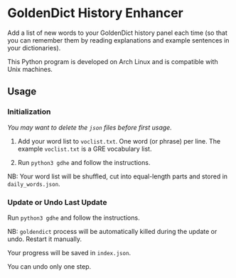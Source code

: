 # GoldenDict History Enhancer

Add a list of new words to your GoldenDict history panel each time (so that you can remember them by reading explanations and example sentences in your dictionaries).

This Python program is developed on Arch Linux and is compatible with Unix machines.

## Usage

### Initialization

*You may want to delete the `json` files before first usage.*

1. Add your word list to `voclist.txt`. One word (or phrase) per line. The example `voclist.txt` is a GRE vocabulary list.

2. Run `python3 gdhe` and follow the instructions.

NB: Your word list will be shuffled, cut into equal-length parts and stored in `daily_words.json`.

### Update or Undo Last Update

Run `python3 gdhe` and follow the instructions.

NB: `goldendict` process will be automatically killed during the update or undo. Restart it manually.

Your progress will be saved in `index.json`.

You can undo only one step.